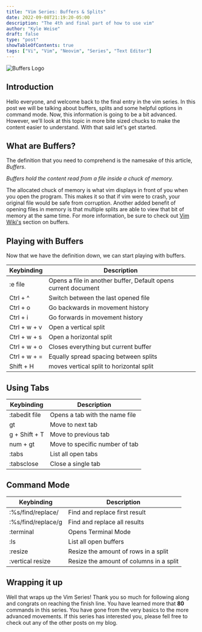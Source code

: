 ```yaml
---
title: "Vim Series: Buffers & Splits"
date: 2022-09-08T21:19:20-05:00
description: "The 4th and final part of how to use vim"
author: "Kyle Weise"
draft: false
type: "post"
showTableOfContents: true
tags: ["Vi", "Vim", "Neovim", "Series", "Text Editor"]
---
```


![Buffers Logo](/images/posts/vim/series/buffers.png)

## Introduction

Hello everyone, and welcome back to the final entry in the vim series. In this post we will be talking 
about buffers, splits and some helpful options in command mode. Now, this information is going to be a 
bit advanced. However, we'll look at this topic in more bite sized chucks to make the content easier to 
understand. With that said let's get started. 

## What are Buffers?

The definition that you need to comprehend is the namesake of this article, *Buffers*. 

*Buffers hold the content read from a file inside a chuck of memory.* 

The allocated chuck of memory is what vim displays in front of you when you open the program. This makes it 
so that if vim were to crash, your original file would be safe from corruption. Another added benefit of opening
files in memory is that multiple splits are able to view that bit of memory at the same time. For more information, 
be sure to check out [Vim Wiki's](https://vim.fandom.com/wiki/Buffers) section on buffers. 

## Playing with Buffers

Now that we have the definition down, we can start playing with buffers. 

| Keybinding | Description |
| --- | --- |
| :e file | Opens a file in another buffer, Default opens current document |
| Ctrl + ^ | Switch between the last opened file |
| Ctrl + o | Go backwards in movement history |
| Ctrl + i | Go forwards in movement history |
| Ctrl + w + v | Open a vertical split |
| Ctrl + w + s | Open a horizontal split |
| Ctrl + w + o | Closes everything but current buffer |
| Ctrl + w + = | Equally spread spacing between splits |
| Shift + H | moves vertical split to horizontal split |

## Using Tabs 

| Keybinding | Description |
| --- | --- |
| :tabedit file | Opens a tab with the name file |
| gt | Move to next tab |
| g + Shift + T | Move to previous tab |
| num + gt | Move to specific number of tab |
| :tabs | List all open tabs |
| :tabsclose | Close a single tab |

## Command Mode

| Keybinding | Description |
| --- | --- |
| :%s/find/replace/ | Find and replace first result |
| :%s/find/replace/g | Find and replace all results |
| :terminal | Opens Terminal Mode |
| :ls | List all open buffers |
| :resize | Resize the amount of rows in a split |
| :vertical resize | Resize the amount of columns in a split |

## Wrapping it up

Well that wraps up the Vim Series! Thank you so much for following along and congrats on reaching 
the finish line. You have learned more that **80** commands in this series. You have gone from 
the very basics to the more advanced movements. If this series has interested you, please fell free 
to check out any of the other posts on my blog.
